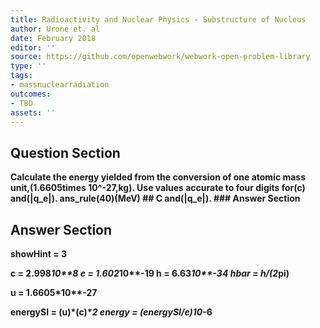 ```yaml
---
title: Radioactivity and Nuclear Physics - Substructure of Nucleus
author: Urone et. al
date: February 2018
editor: ''
source: https://github.com/openwebwork/webwork-open-problem-library
type: ''
tags:
- massnuclearradiation
outcomes:
- TBD
assets: ''
---
```


## Question Section 

<b>
Calculate the energy yielded from the conversion of one atomic mass unit,(1.6605times 10^-27,kg). Use values accurate to four digits for(c) and(|q_e|).
ans_rule(40)(MeV)
## C
and(|q_e|).
### Answer Section


## Answer Section

showHint = 3

c = 2.998*10**8
e = 1.602*10**-19
h = 6.63*10**-34
hbar = h/(2*pi)

u = 1.6605*10**-27

energySI = (u)*(c)**2
energy = (energySI/e)*10**-6